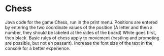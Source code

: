 # Chess
Java code for the game Chess, run in the print menu. Positions are entered by entering the two coordinate values of the position (A letter and then a number, they should be labeled at the sides of the board) White goes first, then black. Basic rules of chess apply to movement (castling and promoting are possible, but not en passant). Increase the font size of the text in the console for a better experience. 

